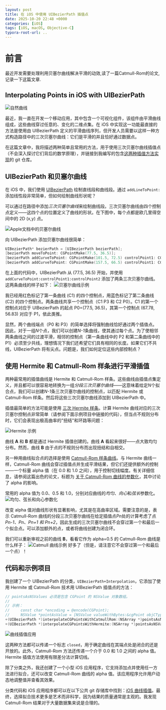 ```yaml
---
layout: post
title: 在 iOS 中使用 UIBezierPath 插值点
date: 2025-10-20 22:48 +0000
categories: [iOS]
tags: [iOS, macOS, Objective-C]
typora-root-url: ..
---
```


# 前言

最近开发需要处理利用贝塞尔曲线解决平滑的动效,读了一篇Catmull-Rom的论文,记录一下这篇文章.

## Interpolating Points in iOS with UIBezierPath

![自然曲线](/assets/images/20251020InterpolatingPointsIniOSwithUIBezierPath/NatureCurves3.webp)

最近，我一直在开发一个移动应用，其中包含一个可视化组件，该组件由平滑曲线组成，这些曲线穿过任意的、变化的二维点集。在 iOS 中实现这一功能最直接的方法是使用由 UIBezierPath 定义的平滑曲线序列，但开发人员需要以这样一种方式构造路径中的三次贝塞尔曲线：它们是平滑的并且恰好通过数据点。

在这篇文章中，我将描述两种简单且常用的方法，用于使用三次贝塞尔曲线插值点（不会深入探讨它们背后的数学原理），并链接到我编写的包含<a href="https://github.com/jnfisher/ios-curve-interpolation">这两种插值方法实现</a>的 git 仓库。

## UIBezierPath 和贝塞尔曲线

在 iOS 中，我们使用 <a href="https://developer.apple.com/library/ios/documentation/uikit/reference/UIBezierPath_class/Reference/Reference.html" title="UIBezierPath">UIBezierPath</a> 绘制直线段和曲线段。通过 <code>addLineToPoint:</code> 添加线性段非常简单，但如何绘制曲线形状呢？

可以通过在路径中添加<i>三次贝塞尔曲线</i>来绘制曲线段。三次贝塞尔曲线由四个控制点定义——这四个点的位置定义了曲线的形状。在下图中，每个点都是欧几里得空间中的 2D (x,y) 点。

![Apple文档中的贝塞尔曲线](/assets/images/20251020InterpolatingPointsIniOSwithUIBezierPath/AppleDocBezier.webp)

向 UIBezierPath 添加贝塞尔曲线很简单：

```c
UIBezierPath* bezierPath = [UIBezierPath bezierPath];
[bezierPath moveToPoint: CGPointMake(77.5, 36.5)];
[bezierPath addCurveToPoint: CGPointMake(101.5, 72.5) controlPoint1: CGPointMake(67.78, 56.83) controlPoint2: CGPointMake(75.76, 76.01)];
[bezierPath addCurveToPoint: CGPointMake(157.5, 66.5) controlPoint1: CGPointMake(127.24, 68.99) controlPoint2: CGPointMake(127.69, 97.13)];
```

在上面的代码中，UIBezierPath 从 (77.5, 36.5) 开始，并使用 <code>addCurveToPoint:controlPoint1:controlPoint2</code> 添加了两条三次贝塞尔曲线。这两条曲线的样子如下：
![贝塞尔曲线示例](/assets/images/20251020InterpolatingPointsIniOSwithUIBezierPath/BezierExample.webp)

我已经用红色标记了第一条曲线 (C1) 的四个控制点，用蓝色标记了第二条曲线 (C2) 的四个控制点。两条曲线共享一个控制点（C1 P3 和 C2 P0）。C1 的第一个控制点对应于 UIBezierPath 的起点 P0=(77.5, 36.5)，其第一个控制点 (67.78, 56.83) 对应于 P1，依此类推。

显然，两个曲线端点（P0 和 P3）的简单选择将强制曲线恰好通过两个插值点。因此，对于一组<i>N</i>个点，我们可以创建<i>N-1</i>条曲线，使其通过每个点。为了使相邻两条曲线之间的过渡平滑，相邻的控制点（第一条曲线中的 P2 和第二条曲线中的 P1）必须至少共线，理想情况下我们还希望它们具有相同的长度。如果它们不共线，UIBezierPath 将有尖点。问题是，我们如何定位这些内部控制点？

## 使用 Hermite 和 Catmull-Rom 样条进行平滑插值

两种最常用的插值曲线是 Hermite 和 Catmull-Rom 样条。这些曲线由插值点集定义，并且都可以很容易地转换为一组<i>分段三次贝塞尔曲线</i>——这意味着给定<i>N</i>个拟合点，我们可以创建<i>N-1</i>条三次贝塞尔曲线的控制点，以匹配 Hermite 或 Catmull-Rom 样条。然后将这些三次贝塞尔曲线添加到 UIBezierPath 中。

插值最简单的方法可能是使用 <a href="https://en.wikipedia.org/wiki/Cubic_Hermite_spline" title="三次 Hermite 样条">三次 Hermite 样条</a>。计算 Hermite 曲线对应的三次贝塞尔控制点非常简单（请参阅下面示例项目中链接的代码），但当点不规则分布时，它们会表现出极高曲率的"扭结"和环路等问题：

![Hermite 示例](/assets/images/20251020InterpolatingPointsIniOSwithUIBezierPath/HermiteExamples.webp)

曲线 <b>A</b> 和 <b>B</b> 都是通过 Hermite 插值创建的。曲线 <b>A</b> 看起来很好——点大致均匀分布。然而，曲线 <b>B</b> 由于点的不规则分布而出现扭结和自相交。

另一种用曲线拟合点的选择是使用 <a href="https://en.wikipedia.org/wiki/Centripetal_Catmull%E2%80%93Rom_spline">Catmull-Rom 样条曲线</a>。与 Hermite 曲线一样，Catmull-Rom 曲线会穿过插值点并生成平滑结果，但它们还提供额外的控制——一个标量 alpha 值（在 0.0 和 1.0 之间），用于控制切线幅度。有关详细信息，请参阅这篇出色的论文，标题为 <a href="https://www.google.com/url?sa=t&amp;rct=j&amp;q=&amp;esrc=s&amp;source=web&amp;cd=1&amp;cad=rja&amp;uact=8&amp;ved=0CCsQFjAA&amp;url=http%3A%2F%2Fwww.cemyuksel.com%2Fresearch%2Fcatmullrom_param%2Fcatmullrom.pdf&amp;ei=FSdcU47DE-mfyQGgzYDYDQ&amp;usg=AFQjCNHa0SzJ9H6nSDAdCt9GD9jAkFnvMg&amp;sig2=hbl_LJtItSnusxWD-nhzKQ&amp;bvm=bv.65397613,d.aWc">关于 Catmull-Rom 曲线的参数化</a>，其中讨论了 alpha 的影响。

常用的 alpha 值为 0.0、0.5 和 1.0，分别对应曲线的<i>均匀</i>、<i>向心</i>和<i>弦长</i>参数化。
![均匀、弦长和向心参数化](/assets/images/20251020InterpolatingPointsIniOSwithUIBezierPath/UniformChordalCentripetal.webp)

改变 alpha 值对曲线形状有显著影响，尤其是在高曲率区域。需要注意的是，表示 Catmull-Rom 曲线的分段三次贝塞尔曲线在给定插值点<i>Pn</i>处的计算考虑了点<i>Pn-1、Pn、Pn+1 和 Pn+2</i>，因此生成的三次贝塞尔曲线不会穿过第一个和最后一个拟合点。可以添加额外的点，或者将曲线创建为闭合环。

我们可以重新审视之前的曲线 <b>B</b>，看看它作为 alpha=0.5 的 Catmull-Rom 曲线是什么样子：
![Catmull 曲线示例](/assets/images/20251020InterpolatingPointsIniOSwithUIBezierPath/Catmull2.webp)
好多了（但是，请注意它不会穿过第一个和最后一个点）！

## 代码和示例项目

我创建了一个 UIBezierPath 的分类，<code>UIBezierPath+Interpolation</code>，它添加了使用 Hermite 或 Catmull-Rom 技术用 UIBezierPath 插值点的方法：

```c
// pointsAsNSValues 必须是包含 CGPoint 的 NSValue 对象数组。
//
// 示例：
//     const char *encoding = @encode(CGPoint);
//     NSValue *pointAsValue = [NSValue valueWithBytes:&cgPoint objCType:encoding];
+(UIBezierPath *)interpolateCGPointsWithCatmullRom:(NSArray *)pointsAsNSValues closed:(BOOL)closed alpha:(float)alpha;
+(UIBezierPath *)interpolateCGPointsWithHermite:(NSArray *)pointsAsNSValues closed:(BOOL)closed;
```

![曲线插值应用](/assets/images/20251020InterpolatingPointsIniOSwithUIBezierPath/CurveInterpolationApp.webp)

这两种方法都可以传递一个标志 <code>closed</code>，用于确定曲线在其端点处是闭合的还是开放的。此外，Catmull-Rom 方法还传递一个介于 0.0 和 1.0 之间的 alpha 值。Hermite 插值方法使用有限差分法计算切线。

除了分类之外，我还创建了一个小型 iOS 应用程序，它支持添加点并使用任一方法进行拟合，还可以改变 Catmull-Rom 曲线的 alpha 值。该应用程序允许用户动态地调整值并查看其效果。

分类代码和 iOS 应用程序都可以在以下公共 git 存储库中找到：<a href="https://github.com/jnfisher/ios-curve-interpolation">iOS 曲线插值</a>。最终，选择拟合技术更多是艺术而非科学，因为结果的质量通常是主观的。我发现 Catmull-Rom 结果对于大量数据集来说是合理的。

